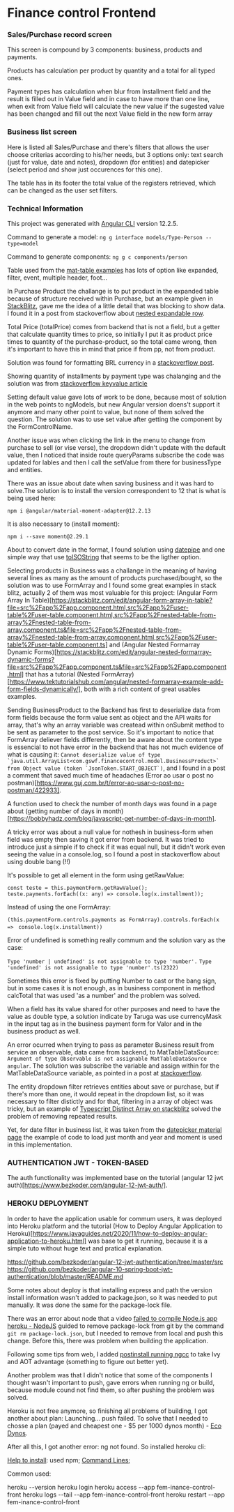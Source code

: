 # Finance control Frontend

### Sales/Purchase record screen

This screen is compound by 3 components: business, products and payments.

Products has calculation per product by quantity and a total for all typed ones.

Payment types has calculation when blur from Installment field and the result is filled out in Value field and in case to have more than one line, when exit from Value field will calculate the new value if the sugested value has been changed and fill out the next Value field in the new form array

### Business list screen

Here is listed all Sales/Purchase and there's filters that allows the user choose criterias according to his/her needs, but 3 options only: text search (just for value, date and notes), dropdown (for entities) and datepicker (select period and show just occurences for this one).

The table has in its footer the total value of the registers retrieved, which can be changed as the user set filters.

### Technical Information
This project was generated with [Angular CLI](https://github.com/angular/angular-cli) version 12.2.5.

Command to generate a model:
```ng g interface models/Type-Person --type=model```

Command to generate components: 
```ng g c components/person```

Table used from the [mat-table examples](https://material.angular.io/components/table/examples) has lots of option like expanded, filter, event, multiple header, foot...

In Purchase Product the challange is to put product in the expanded table because of structure received within Purchase, but an example given in [StackBlitz](https://stackblitz.com/edit/angular-nested-mat-table?file=app%2Ftable-expandable-rows-example.html), gave me the idea of a little detail that was blocking to show data. I found it in a post from stackoverflow about [nested expandable row](https://stackoverflow.com/questions/69189977/angular-11-table-with-two-nested-expandable-rows).

Total Price (totalPrice) comes from backend that is not a field, but a getter that calculate quantity times to price, so initially I put it as product price times to quantity of the purchase-product, so the total came wrong, then it's important to have this in mind that price if from pp, not from product.

Solution was found for formatting BRL currency in a [stackoverflow post](https://stackoverflow.com/questions/38752324/angular-2-formatting-currency-brl-format).


Showing quantity of installments by payment type was chalanging and the solution was from [stackoverflow keyvalue article](https://stackoverflow.com/questions/45819123/how-to-loop-over-object-properties-with-ngfor-in-angular)


Setting default value gave lots of work to be done, because most of solution in the web points to ngModels, but new Angular version doens't support it anymore and many other point to value, but none of them solved the question. The solution was to use set value after getting the component by the FormControlName.

Another issue was when clicking the link in the menu to change from purchase to sell (or vise verse), the dropdown didn't update with the default value, then I noticed that inside route queryParams subscribe the code was updated for lables and then I call the setValue from there for businessType and entities.

There was an issue about date when saving business and it was hard to solve.The solution is to install the version correspondent to 12 that is what is being used here:

```npm i @angular/material-moment-adapter@12.2.13```

It is also necessary to (install moment):

```npm i --save moment@2.29.1```

About to convert date in the format, I found solution using [datepipe](https://stackoverflow.com/questions/55721254/how-to-change-mat-datepicker-date-format-to-dd-mm-yyyy-in-simplest-way) and one simple way that use [toISOString](https://www.codegrepper.com/code-examples/javascript/typescript+date+to+string+yyyy-mm-dd) that seems to be the ligther option.


Selecting products in Business was a challange in the meaning of having several lines as many as the amount of products purchased/bought, so the solution was to use FormArray and I found some great examples in stack blitz, actually 2 of them was most valuable for this project: (Angular Form Array In Table)[https://stackblitz.com/edit/angular-form-array-in-table?file=src%2Fapp%2Fapp.component.html,src%2Fapp%2Fuser-table%2Fuser-table.component.html,src%2Fapp%2Fnested-table-from-array%2Fnested-table-from-array.component.ts&file=src%2Fapp%2Fnested-table-from-array%2Fnested-table-from-array.component.html,src%2Fapp%2Fuser-table%2Fuser-table.component.ts] and (Angular Nested Formarray Dynamic Forms)[https://stackblitz.com/edit/angular-nested-formarray-dynamic-forms?file=src%2Fapp%2Fapp.component.ts&file=src%2Fapp%2Fapp.component.html] that has a tutorial (Nested FormArray)[https://www.tektutorialshub.com/angular/nested-formarray-example-add-form-fields-dynamically/], both with a rich content of great usables examples.

Sending BusinessProduct to the Backend has first to deserialize data from form fields because the form value sent as object and the API waits for array, that's why an array variable was createad within onSubmit method to be sent as parameter to the post service. So it's important to notice that FormArray deliever fields differently, then be aware about the content type is essencial to not have error in the backend that has not much evidence of what is causing it: ```Cannot deserialize value of type `java.util.ArrayList<com.gswf.financecontrol.model.BusinessProduct>` from Object value (token `JsonToken.START_OBJECT`)```, and I found in a post a comment that saved much time of headaches (Error ao usar o post no postman)[https://www.guj.com.br/t/error-ao-usar-o-post-no-postman/422933].

A function used to check the number of month days was found in a page about (getting number of days in month)[https://bobbyhadz.com/blog/javascript-get-number-of-days-in-month].


A tricky error was about a null value for nothesh in business-form when field was empty then saving it got error from backend. It was tried to introduce just a simple if to check if it was equal null, but it didn't work even seeing the value in a console.log, so I found a post in stackoverflow about using double bang (!!)

It's possible to get all element in the form using getRawValue: 

```const teste = this.paymentForm.getRawValue();```
```teste.payments.forEach((x: any) => console.log(x.installment));```

Instead of using the one FormArray:

```(this.paymentForm.controls.payments as FormArray).controls.forEach(x => ```
```console.log(x.installment))```

Error of undefined is something really commum and the solution vary as the case:

```Type 'number | undefined' is not assignable to type 'number'.```
```Type 'undefined' is not assignable to type 'number'.ts(2322)```

Sometimes this error is fixed by putting Number to cast or the bang sign, but in some cases it is not enough, as in business component in method calcTotal that was used 'as a number' and the problem was solved.

When a field has its value shared for other purposes and need to have the value as double type, a solution indicate by Taruga was use currencyMask in the input tag as in the business payment form for Valor and in the business product as well.

An error ocurred when trying to pass as parameter Business result from service an observable, data came from backend, to MatTableDataSource: ```Argument of type Observable is not assignable MatTableDataSource angular```. The solution was subscribe the variable and assign within for the MatTableDataSource variable, as pointed in a post at [stackoverflow](https://stackoverflow.com/a/41819825/11697526).


The entity dropdown filter retrieves entities about save or purchase, but if there's more than one, it would repeat in the dropdown list, so it was necessary to filter distictly and for that, filtering in a array of object was tricky, but an example of [Typescript Distinct Array on stackblitz](https://stackblitz.com/edit/typescript-distinct-array?file=index.ts) solved the problem of removing repeated results.

Yet, for date filter in business list, it was taken from the [datepicker material page](https://material.angular.io/components/datepicker/api) the example of code to load just month and year and moment is used in this implementation.

### AUTHENTICATION JWT - TOKEN-BASED

The auth functionality was implemented base on the tutorial (angular 12 jwt auth)[https://www.bezkoder.com/angular-12-jwt-auth/].


### HEROKU DEPLOYMENT

In order to have the application usable for commum users, it was deployed into Heroku platform and the tutorial (How to Deploy Angular Application to Heroku)[https://www.javaguides.net/2020/11/how-to-deploy-angular-application-to-heroku.html] was base to get it running, because it is a simple tuto without huge text and pratical explanation.

https://github.com/bezkoder/angular-12-jwt-authentication/tree/master/src
https://github.com/bezkoder/angular-10-spring-boot-jwt-authentication/blob/master/README.md

Some notes about deploy is that installing express and path the version install information wasn't added to package.json, so it was needed to put manually. It was done the same for the package-lock file.

There was an error about node that a video [failed to compile Node.js app heroku - NodeJS](https://www.youtube.com/watch?v=HMCC_T1wmjc) guided to remove package-lock from git by the command ```git rm package-lock.json```, but I needed to remove from local and push this change. Before this, there was problem when building the application.

Following some tips from web, I added [postinstall running ngcc](https://stackoverflow.com/questions/60239941/appears-in-the-ngmodule-imports-of-appmodule-but-could-not-be-resolved-to-an-ng/60519140#60519140) to take Ivy and AOT advantage (something to figure out better yet).

Another problem was that I didn't notice that some of the components I thought wasn't important to push, gave errors when running ng or build, because module cound not find them, so after pushing the problem was solved.

Heroku is not free anymore, so finishing all problems of building, I got another about plan: Launching... push failed. To solve that I needed to chosse a plan (payed and cheapest one - $5 per 1000 dynos month) -  [Eco Dynos](https://blog.heroku.com/new-low-cost-plans).

After all this, I got another error: ng not found. So installed heroku cli:

[Help to install](https://devcenter.heroku.com/articles/heroku-cli#install-the-heroku-cli): used npm;
[Command Lines](https://devcenter.heroku.com/articles/heroku-cli-commands);

Common used:

heroku --version
heroku login
heroku access --app fem-inance-control-front
heroku logs --tail --app fem-inance-control-front
heroku restart --app fem-inance-control-front

